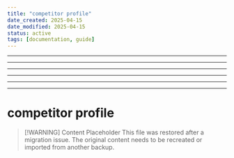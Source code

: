 ```yaml
---
title: "competitor profile"
date_created: 2025-04-15
date_modified: 2025-04-15
status: active
tags: [documentation, guide]
---
```


---

---

---

---

---

---

# competitor profile

> [\!WARNING] Content Placeholder
> This file was restored after a migration issue. The original content needs to be recreated or imported from another backup.

